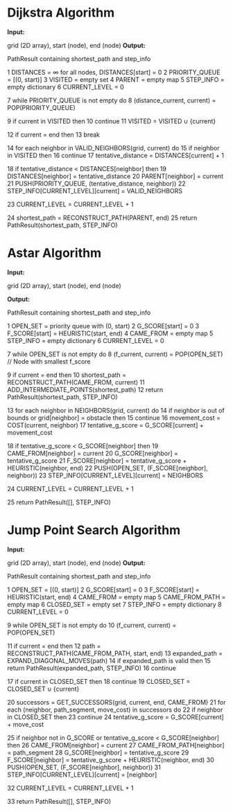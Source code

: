 # Dijkstra Algorithm


**Input:** 

grid (2D array), start (node), end (node)
**Output:** 

PathResult containing shortest_path and step_info



1  DISTANCES = ∞ for all nodes, DISTANCES[start] = 0
2  PRIORITY_QUEUE = [(0, start)]
3  VISITED = empty set
4  PARENT = empty map
5  STEP_INFO = empty dictionary
6  CURRENT_LEVEL = 0

7  while PRIORITY_QUEUE is not empty do
8      (distance_current, current) = POP(PRIORITY_QUEUE)
      
9      if current in VISITED then
10         continue
11     VISITED = VISITED ∪ {current}
        
12     if current = end then
13         break

14     for each neighbor in VALID_NEIGHBORS(grid, current) do
15         if neighbor in VISITED then
16             continue
17         tentative_distance = DISTANCES[current] + 1
         
18         if tentative_distance < DISTANCES[neighbor] then
19             DISTANCES[neighbor] = tentative_distance
20             PARENT[neighbor] = current
21             PUSH(PRIORITY_QUEUE, (tentative_distance, neighbor))
22             STEP_INFO[CURRENT_LEVEL][current] = VALID_NEIGHBORS

23     CURRENT_LEVEL = CURRENT_LEVEL + 1

24 shortest_path = RECONSTRUCT_PATH(PARENT, end)
25 return PathResult(shortest_path, STEP_INFO)



# Astar Algorithm


**Input:** 

grid (2D array), start (node), end (node)

**Output:** 

PathResult containing shortest_path and step_info



1  OPEN_SET = priority queue with (0, start)
2  G_SCORE[start] = 0
3  F_SCORE[start] = HEURISTIC(start, end)
4  CAME_FROM = empty map
5  STEP_INFO = empty dictionary
6  CURRENT_LEVEL = 0

7  while OPEN_SET is not empty do
8      (f_current, current) = POP(OPEN_SET) // Node with smallest f_score
      
9      if current = end then
10         shortest_path = RECONSTRUCT_PATH(CAME_FROM, current)
11         ADD_INTERMEDIATE_POINTS(shortest_path)
12         return PathResult(shortest_path, STEP_INFO)
        
13     for each neighbor in NEIGHBORS(grid, current) do
14         if neighbor is out of bounds or grid[neighbor] = obstacle then
15             continue
16         movement_cost = COST(current, neighbor)
17         tentative_g_score = G_SCORE[current] + movement_cost
         
18         if tentative_g_score < G_SCORE[neighbor] then
19             CAME_FROM[neighbor] = current
20             G_SCORE[neighbor] = tentative_g_score
21             F_SCORE[neighbor] = tentative_g_score + HEURISTIC(neighbor, end)
22             PUSH(OPEN_SET, (F_SCORE[neighbor], neighbor))
23             STEP_INFO[CURRENT_LEVEL][current] = NEIGHBORS

24     CURRENT_LEVEL = CURRENT_LEVEL + 1

25 return PathResult([], STEP_INFO)



# Jump Point Search Algorithm

**Input:** 

grid (2D array), start (node), end (node)
**Output:** 

PathResult containing shortest_path and step_info



1  OPEN_SET = [(0, start)]
2  G_SCORE[start] = 0
3  F_SCORE[start] = HEURISTIC(start, end)
4  CAME_FROM = empty map
5  CAME_FROM_PATH = empty map
6  CLOSED_SET = empty set
7  STEP_INFO = empty dictionary
8  CURRENT_LEVEL = 0

9  while OPEN_SET is not empty do
10     (f_current, current) = POP(OPEN_SET)
      
11     if current = end then
12         path = RECONSTRUCT_PATH(CAME_FROM_PATH, start, end)
13         expanded_path = EXPAND_DIAGONAL_MOVES(path)
14         if expanded_path is valid then
15             return PathResult(expanded_path, STEP_INFO)
16         continue

17     if current in CLOSED_SET then
18         continue
19     CLOSED_SET = CLOSED_SET ∪ {current}

20     successors = GET_SUCCESSORS(grid, current, end, CAME_FROM)
21     for each (neighbor, path_segment, move_cost) in successors do
22         if neighbor in CLOSED_SET then
23             continue
24         tentative_g_score = G_SCORE[current] + move_cost
         
25         if neighbor not in G_SCORE or tentative_g_score < G_SCORE[neighbor] then
26             CAME_FROM[neighbor] = current
27             CAME_FROM_PATH[neighbor] = path_segment
28             G_SCORE[neighbor] = tentative_g_score
29             F_SCORE[neighbor] = tentative_g_score + HEURISTIC(neighbor, end)
30             PUSH(OPEN_SET, (F_SCORE[neighbor], neighbor))
31             STEP_INFO[CURRENT_LEVEL][current] = [neighbor]

32     CURRENT_LEVEL = CURRENT_LEVEL + 1

33 return PathResult([], STEP_INFO)